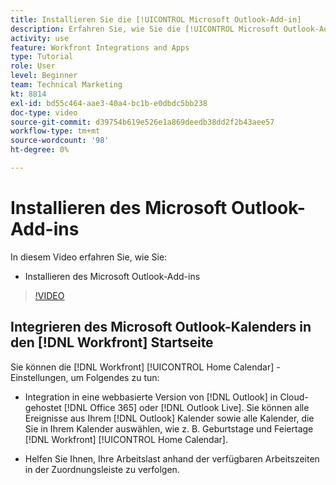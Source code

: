 ```yaml
---
title: Installieren Sie die [!UICONTROL Microsoft Outlook-Add-in]
description: Erfahren Sie, wie Sie die [!UICONTROL Microsoft Outlook-Add-in]
activity: use
feature: Workfront Integrations and Apps
type: Tutorial
role: User
level: Beginner
team: Technical Marketing
kt: 8814
exl-id: bd55c464-aae3-40a4-bc1b-e0dbdc5bb238
doc-type: video
source-git-commit: d39754b619e526e1a869deedb38dd2f2b43aee57
workflow-type: tm+mt
source-wordcount: '98'
ht-degree: 0%

---
```


# Installieren des Microsoft Outlook-Add-ins

In diesem Video erfahren Sie, wie Sie:

* Installieren des Microsoft Outlook-Add-ins

>[!VIDEO](https://video.tv.adobe.com/v/335115/?quality=12)


## Integrieren des Microsoft Outlook-Kalenders in den [!DNL Workfront] Startseite

Sie können die [!DNL Workfront] [!UICONTROL Home Calendar] -Einstellungen, um Folgendes zu tun:

* Integration in eine webbasierte Version von [!DNL Outlook] in Cloud-gehostet [!DNL Office 365] oder [!DNL Outlook Live]. Sie können alle Ereignisse aus Ihrem [!DNL Outlook] Kalender sowie alle Kalender, die Sie in Ihrem Kalender auswählen, wie z. B. Geburtstage und Feiertage [!DNL Workfront] [!UICONTROL Home Calendar].

* Helfen Sie Ihnen, Ihre Arbeitslast anhand der verfügbaren Arbeitszeiten in der Zuordnungsleiste zu verfolgen.
